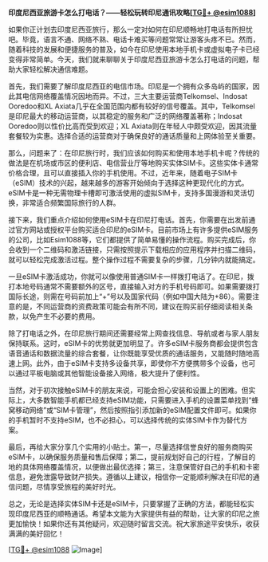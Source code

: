 **印度尼西亚旅游卡怎么打电话？——轻松玩转印尼通讯攻略[[TG💪+ @esim1088](https://t.me/s/esim1088)]**

如果你正计划去印度尼西亚旅行，那么一定对如何在印尼顺畅地打电话有所担忧吧。毕竟，语言不通、网络不熟、电话卡难买等问题常常让游客头疼不已。然而，随着科技的发展和便捷服务的普及，如今在印尼使用本地手机卡或虚拟电子卡已经变得非常简单。今天，我们就来聊聊关于印度尼西亚旅游卡怎么打电话的问题，帮助大家轻松解决通信难题。

首先，我们需要了解印度尼西亚的电信市场。印尼是一个拥有众多岛屿的国家，因此其电信网络覆盖情况因地而异。不过，三大主要运营商Telkomsel、Indosat Ooredoo和XL Axiata几乎在全国范围内都有较好的信号覆盖。其中，Telkomsel是印尼最大的移动运营商，以其稳定的服务和广泛的网络覆盖著称；Indosat Ooredoo则以性价比高而受到欢迎；XL Axiata则在年轻人中颇受欢迎，因其流量套餐较为实惠。选择合适的运营商对于确保良好的通话质量和上网体验至关重要。

那么，问题来了：在印尼旅行时，我们应该如何购买和使用本地手机卡呢？传统的做法是在机场或市区的便利店、电信营业厅等地购买实体SIM卡。这些实体卡通常价格合理，且可以直接插入你的手机使用。不过，近年来，随着电子SIM卡（eSIM）技术的兴起，越来越多的游客开始倾向于选择这种更现代化的方式。eSIM卡是一种无需物理卡槽即可激活使用的虚拟SIM卡，支持多国漫游和灵活切换，非常适合频繁国际旅行的人群。

接下来，我们重点介绍如何使用eSIM卡在印尼打电话。首先，你需要在出发前通过官方网站或授权平台购买适合印尼的eSIM卡。目前市场上有许多提供eSIM服务的公司，比如Esim1088等，它们都提供了简单易懂的操作流程。购买完成后，你会收到一个二维码和激活链接，只需按照提示下载相应的应用程序并扫描二维码，就可以轻松完成激活过程。整个操作过程不需要复杂的步骤，几分钟内就能搞定。

一旦eSIM卡激活成功，你就可以像使用普通SIM卡一样拨打电话了。在印尼，拨打本地号码通常不需要额外的区号，直接输入对方的手机号码即可。如果需要拨打国际长途，则需在号码前加上“+”号以及国家代码（例如中国大陆为+86）。需要注意的是，不同运营商的资费政策可能会有所不同，建议在购买前仔细阅读相关条款，以免产生不必要的费用。

除了打电话之外，在印尼旅行期间还需要经常上网查找信息、导航或者与家人朋友保持联系。这时，eSIM卡的优势就更加明显了。许多eSIM卡服务商都会提供包含语音通话和数据流量的综合套餐，让你既能享受优质的通话服务，又能随时随地高速上网。此外，由于eSIM卡支持多设备共享，即使你不方便携带多个设备，也可以通过平板电脑或其他智能设备接入网络，极大提升了便利性。

当然，对于初次接触eSIM卡的朋友来说，可能会担心安装和设置上的困难。但实际上，大多数智能手机都已经支持eSIM功能，只需要进入手机的设置菜单找到“蜂窝移动网络”或“SIM卡管理”，然后按照指引添加新的eSIM配置文件即可。如果你的手机暂时不支持eSIM，也不必担心，可以选择传统的实体SIM卡作为替代方案。

最后，再给大家分享几个实用的小贴士。第一，尽量选择信誉良好的服务商购买eSIM卡，以确保服务质量和售后保障；第二，提前规划好自己的行程，了解目的地的具体网络覆盖情况，以便做出最优选择；第三，注意保管好自己的手机和卡密信息，避免泄露导致财产损失。遵循以上建议，相信你一定能顺利解决在印尼的通信问题，尽情享受旅程的美好时光。

总之，无论是选择实体SIM卡还是eSIM卡，只要掌握了正确的方法，都能轻松实现印度尼西亚的顺畅通话。希望本文能为大家提供有益的帮助，让大家的印尼之旅更加愉快！如果你还有其他疑问，欢迎随时留言交流。祝大家旅途平安快乐，收获满满的美好回忆！

[[TG💪+ @esim1088](https://t.me/s/esim1088) ![Image](https://i.postimg.cc/4NQfJmqS/Snipaste-2025-05-13-00-14-12.png)]